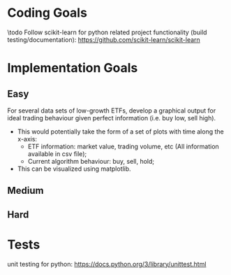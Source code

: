 # Coding Goals

\todo Follow scikit-learn for python related project functionality (build testing/documentation): https://github.com/scikit-learn/scikit-learn

# Implementation Goals

## Easy

For several data sets of low-growth ETFs, develop a graphical output for ideal trading behaviour given perfect
information (i.e. buy low, sell high).
- This would potentially take the form of a set of plots with time along the x-axis:
	- ETF information: market value, trading volume, etc (All information available in csv file);
	- Current algorithm behaviour: buy, sell, hold;
- This can be visualized using matplotlib.

## Medium

## Hard

# Tests

unit testing for python: https://docs.python.org/3/library/unittest.html
